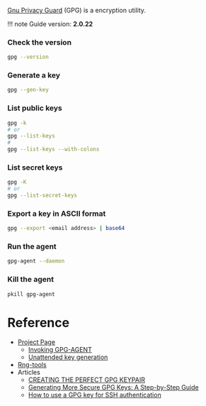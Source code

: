 [Gnu Privacy Guard](https://www.gnupg.org) (GPG) is a encryption utility.

!!! note
    Guide version: **2.0.22**

### Check the version

```bash
gpg --version
```

### Generate a key

```bash
gpg --gen-key
```

### List public keys

```bash
gpg -k
# or 
gpg --list-keys
#
gpg --list-keys --with-colons
```

### List secret keys

```bash
gpg -K
# or 
gpg --list-secret-keys
```

### Export a key in ASCII format

```bash
gpg --export <email address> | base64
```

### Run the agent

```bash
gpg-agent --daemon
```

### Kill the agent

```bash
pkill gpg-agent
```

# Reference

- [Project Page](https://www.gnupg.org)
    - [Invoking GPG-AGENT](https://gnupg.org/documentation/manuals/gnupg/#toc-Invoking-GPG_002dAGENT-1)
    - [Unattended key generation](https://www.gnupg.org/documentation/manuals/gnupg/Unattended-GPG-key-generation.html)
- [Rng-tools](https://wiki.archlinux.org/index.php/Rng-tools)
- Articles
    - [CREATING THE PERFECT GPG KEYPAIR](https://alexcabal.com/creating-the-perfect-gpg-keypair)
    - [Generating More Secure GPG Keys: A Step-by-Step Guide](https://spin.atomicobject.com/2013/11/24/secure-gpg-keys-guide)
    - [How to use a GPG key for SSH authentication](https://www.linode.com/docs/security/gpg-key-for-ssh-authentication)
